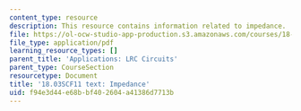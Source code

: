```yaml
---
content_type: resource
description: This resource contains information related to impedance.
file: https://ol-ocw-studio-app-production.s3.amazonaws.com/courses/18-03sc-differential-equations-fall-2011/f94e3d44e68bbf402604a41386d7713b_MIT18_03SCF11_s20_2text.pdf
file_type: application/pdf
learning_resource_types: []
parent_title: 'Applications: LRC Circuits'
parent_type: CourseSection
resourcetype: Document
title: '18.03SCF11 text: Impedance'
uid: f94e3d44-e68b-bf40-2604-a41386d7713b
---
```

